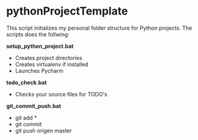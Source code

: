 # pythonProjectTemplate

This script initializes my personal folder structure for Python projects. The scripts does the follwing:

**setup_python_project.bat**

* Creates project directories
* Creates virtualenv if installed
* Launches Pycharm

**todo_check.bat**

* Checks your source files for TODO's

**git_commit_push.bat**

* git add *
* git commit
* git push origen master
